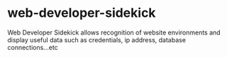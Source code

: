 # web-developer-sidekick
Web Developer Sidekick allows recognition of website environments and display useful data such as credentials, ip address, database connections...etc
